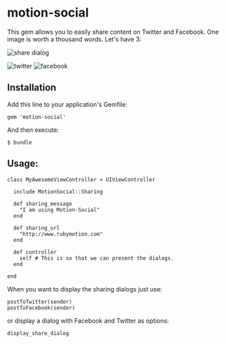 # motion-social

This gem allows you to easily share content on Twitter and Facebook. One image is worth a thousand words. Let's have 3: 

![share dialog](https://raw.github.com/ivanacostarubio/motion-social/master/resources/share_dialog.png)

![twitter](https://raw.github.com/ivanacostarubio/motion-social/master/resources/twitter.png) ![facebook](https://raw.github.com/ivanacostarubio/motion-social/master/resources/facebook.png)

## Installation

Add this line to your application's Gemfile:

    gem 'motion-social'

And then execute:

    $ bundle


## Usage:

    class MyAwesomeViewController < UIViewController

      include MotionSocial::Sharing

      def sharing_message
        "I am using Motion-Social"
      end

      def sharing_url
        "http://www.rubymotion.com"
      end

      def controller
        self # This is so that we can present the dialogs. 
      end

    end

When you want to display the sharing dialogs just use: 

    postToTwitter(sender)
    postToFacebook(sender)

or display a dialog with Facebook and Twitter as options:

    display_share_dialog
